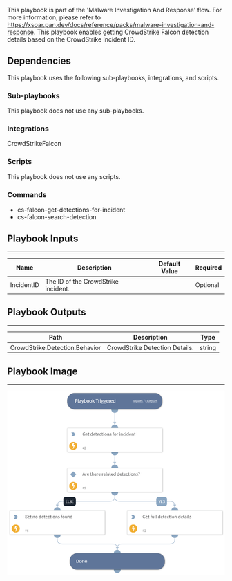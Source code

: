 This playbook is part of the 'Malware Investigation And Response' flow. For more information, please refer to https://xsoar.pan.dev/docs/reference/packs/malware-investigation-and-response.
This playbook enables getting CrowdStrike Falcon detection details based on the CrowdStrike incident ID.

## Dependencies
This playbook uses the following sub-playbooks, integrations, and scripts.

### Sub-playbooks
This playbook does not use any sub-playbooks.

### Integrations
CrowdStrikeFalcon

### Scripts
This playbook does not use any scripts.

### Commands
* cs-falcon-get-detections-for-incident
* cs-falcon-search-detection

## Playbook Inputs
---

| **Name** | **Description** | **Default Value** | **Required** |
| --- | --- | --- | --- |
| IncidentID | The ID of the CrowdStrike incident. |  | Optional |

## Playbook Outputs
---

| **Path** | **Description** | **Type** |
| --- | --- | --- |
| CrowdStrike.Detection.Behavior | CrowdStrike Detection Details. | string |

## Playbook Image
---
![Crowdstrike Malware - Incident Enrichment](../doc_files/CrowdStrike_Falcon_-_Get_Detections_by_Incident.png)
